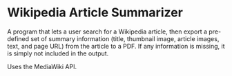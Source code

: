 # Wikipedia Article Summarizer
A program that lets a user search for a Wikipedia article, then export a pre-defined set of summary information (title, thumbnail image, article images, text, and page URL) from the article to a PDF. If any information is missing, it is simply not included in the output.

Uses the MediaWiki API.